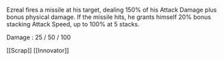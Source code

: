 Ezreal fires a missile at his target, dealing 150% of his Attack Damage plus bonus physical damage. If the missile hits, he grants himself 20% bonus stacking Attack Speed, up to 100% at 5 stacks.

Damage : 25 / 50 / 100

[[Scrap]]
[[Innovator]]
